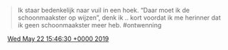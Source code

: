 > Ik staar bedenkelijk naar vuil in een hoek\. “Daar moet ik de schoonmaakster op wijzen”, denk ik \.\. kort voordat ik me herinner dat ik geen schoonmaakster meer heb\. \#ontwenning

<img src="../../media/tweet.ico" width="12" /> [Wed May 22 15:46:30 +0000 2019](https://twitter.com/DromerDenker/status/1131224828445450240)